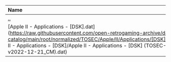 |Name|Size|
|:---|---:|
|[..](../index.html)|DIR|
|[Apple II - Applications - [DSK].dat](https://raw.githubusercontent.com/open-retrogaming-archive/dat-catalog/main/root/normalized/TOSEC/Apple/II/Applications/[DSK]/Apple II - Applications - [DSK]/Apple II - Applications - [DSK] (TOSEC-v2022-12-21_CM).dat)|341130|
